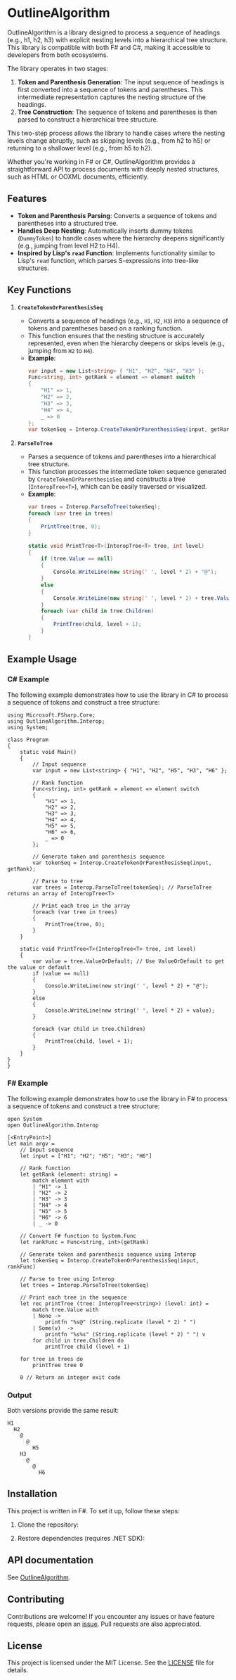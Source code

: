 # OutlineAlgorithm

OutlineAlgorithm is a library designed to process a sequence of headings (e.g., h1, h2, h3) with explicit nesting levels into a hierarchical tree structure. This library is compatible with both F# and C#, making it accessible to developers from both ecosystems.

The library operates in two stages:

1. **Token and Parenthesis Generation**: The input sequence of headings is first converted into a sequence of tokens and parentheses. This intermediate representation captures the nesting structure of the headings.
2. **Tree Construction**: The sequence of tokens and parentheses is then parsed to construct a hierarchical tree structure.

This two-step process allows the library to handle cases where the nesting levels change abruptly, such as skipping levels (e.g., from h2 to h5) or returning to a shallower level (e.g., from h5 to h2).

Whether you're working in F# or C#, OutlineAlgorithm provides a straightforward API to process documents with deeply nested structures, such as HTML or OOXML documents, efficiently.

## Features

- **Token and Parenthesis Parsing**: Converts a sequence of tokens and parentheses into a structured tree.
- **Handles Deep Nesting**: Automatically inserts dummy tokens (`DummyToken`) to handle cases where the hierarchy deepens significantly (e.g., jumping from level H2 to H4).
- **Inspired by Lisp's `read` Function**: Implements functionality similar to Lisp's `read` function, which parses S-expressions into tree-like structures.

## Key Functions

1. **`CreateTokenOrParenthesisSeq`**
   - Converts a sequence of headings (e.g., `H1`, `H2`, `H3`) into a sequence of tokens and parentheses based on a ranking function. 
   - This function ensures that the nesting structure is accurately represented, even when the hierarchy deepens or skips levels (e.g., jumping from `H2` to `H4`).
   - **Example**:
     ```csharp
     var input = new List<string> { "H1", "H2", "H4", "H3" };
     Func<string, int> getRank = element => element switch
     {
         "H1" => 1,
         "H2" => 2,
         "H3" => 3,
         "H4" => 4,
         _ => 0
     };
     var tokenSeq = Interop.CreateTokenOrParenthesisSeq(input, getRank);
     ```

2. **`ParseToTree`**
   - Parses a sequence of tokens and parentheses into a hierarchical tree structure. 
   - This function processes the intermediate token sequence generated by `CreateTokenOrParenthesisSeq` and constructs a tree (`InteropTree<T>`), which can be easily traversed or visualized.
   - **Example**:
     ```csharp
     var trees = Interop.ParseToTree(tokenSeq);
     foreach (var tree in trees)
     {
         PrintTree(tree, 0);
     }

     static void PrintTree<T>(InteropTree<T> tree, int level)
     {
         if (tree.Value == null)
         {
             Console.WriteLine(new string(' ', level * 2) + "@");
         }
         else
         {
             Console.WriteLine(new string(' ', level * 2) + tree.Value);
         }
         foreach (var child in tree.Children)
         {
             PrintTree(child, level + 1);
         }
     }
     ```

## Example Usage

### C# Example

The following example demonstrates how to use the library in C# to process a sequence of tokens and construct a tree structure:


~~~
using Microsoft.FSharp.Core;
using OutlineAlgorithm.Interop;
using System;

class Program
{
    static void Main()
    {
        // Input sequence
        var input = new List<string> { "H1", "H2", "H5", "H3", "H6" };

        // Rank function
        Func<string, int> getRank = element => element switch
        {
            "H1" => 1,
            "H2" => 2,
            "H3" => 3,
            "H4" => 4,
            "H5" => 5,
            "H6" => 6,
            _ => 0
        };

        // Generate token and parenthesis sequence
        var tokenSeq = Interop.CreateTokenOrParenthesisSeq(input, getRank);

        // Parse to tree
        var trees = Interop.ParseToTree(tokenSeq); // ParseToTree returns an array of InteropTree<T>

        // Print each tree in the array
        foreach (var tree in trees)
        {
            PrintTree(tree, 0);
        }
    }

    static void PrintTree<T>(InteropTree<T> tree, int level)
    {
        var value = tree.ValueOrDefault; // Use ValueOrDefault to get the value or default
        if (value == null)
        {
            Console.WriteLine(new string(' ', level * 2) + "@");
        }
        else
        {
            Console.WriteLine(new string(' ', level * 2) + value);
        }

        foreach (var child in tree.Children)
        {
            PrintTree(child, level + 1);
        }
    }
}
}
~~~
### F# Example

The following example demonstrates how to use the library in F# to process a sequence of tokens and construct a tree structure:
~~~
open System
open OutlineAlgorithm.Interop

[<EntryPoint>]
let main argv =
    // Input sequence
    let input = ["H1"; "H2"; "H5"; "H3"; "H6"]

    // Rank function
    let getRank (element: string) =
        match element with
        | "H1" -> 1
        | "H2" -> 2
        | "H3" -> 3
        | "H4" -> 4
        | "H5" -> 5
        | "H6" -> 6
        | _ -> 0

    // Convert F# function to System.Func
    let rankFunc = Func<string, int>(getRank)

    // Generate token and parenthesis sequence using Interop
    let tokenSeq = Interop.CreateTokenOrParenthesisSeq(input, rankFunc)

    // Parse to tree using Interop
    let trees = Interop.ParseToTree(tokenSeq)

    // Print each tree in the sequence
    let rec printTree (tree: InteropTree<string>) (level: int) =
        match tree.Value with
        | None ->
            printfn "%s@" (String.replicate (level * 2) " ")
        | Some(v)  ->
            printfn "%s%s" (String.replicate (level * 2) " ") v
        for child in tree.Children do
            printTree child (level + 1)

    for tree in trees do
        printTree tree 0

    0 // Return an integer exit code
~~~
### Output

Both versions provide the same result:
~~~
H1
  H2
    @
      @
        H5
    H3
      @
        @
          H6
~~~


## Installation

This project is written in F#. To set it up, follow these steps:

1. Clone the repository:

2. Restore dependencies (requires .NET SDK):

## API documentation

See [OutlineAlgorithm](https://murata2makoto.github.io/OutlineAlgorithm/).

## Contributing

Contributions are welcome! If you encounter any issues or have feature requests, please open an [issue](https://github.com/murata2makoto/OutlineAlgorithm/issues). Pull requests are also appreciated.

## License

This project is licensed under the MIT License. See the [LICENSE](LICENSE.txt) file for details.
